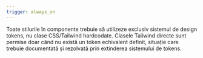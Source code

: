 ```yaml
---
trigger: always_on
---
```


Toate stilurile în componente trebuie să utilizeze exclusiv sistemul de design tokens, nu clase CSS/Tailwind hardcodate. Clasele Tailwind directe sunt permise doar când nu există un token echivalent definit, situație care trebuie documentată și rezolvată prin extinderea sistemului de tokens.